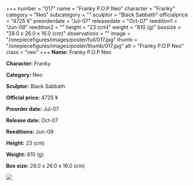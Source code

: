 +++
number = "017"
name = "Franky P.O.P Neo"
character = "Franky"
category = "Neo"
subcategory = ""
sculptor = "Black Sabbath"
officialprice = "4725 ¥"
preorderdate = "Jul-07"
releasedate = "Oct-07"
reedition1 = "Jun-09"
reedition2 = ""
height = "23 (cm)"
weight = "810 (g)"
boxsize = "28.0 x 26.0 x 16.0 (cm)"
observations = ""
image = "/onepiecefigures/images/poster/full/017.jpg"
thumb = "/onepiecefigures/images/poster/thumb/017.jpg"
alt = "Franky P.O.P Neo"
class = "neo"
+++
**Name:** Franky P.O.P Neo

**Character:** Franky

**Category:** Neo 

**Sculptor:** Black Sabbath

**Official price:** 4725 ¥

**Preorder date:** Jul-07

**Release date:** Oct-07

**Reeditions:** Jun-09

**Height:** 23 (cm)

**Weight:** 810 (g)

**Box size:** 28.0 x 26.0 x 16.0 (cm)

<img src="/onepiecefigures/images/poster/thumb/017.jpg">